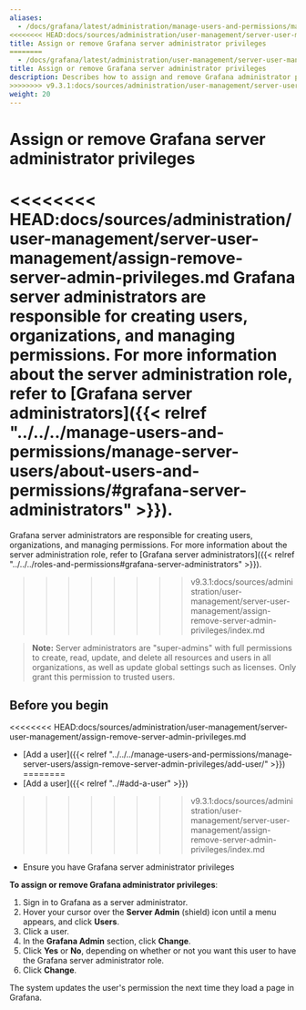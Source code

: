 ```yaml
---
aliases:
  - /docs/grafana/latest/administration/manage-users-and-permissions/manage-server-users/assign-remove-server-admin-privileges/
<<<<<<<< HEAD:docs/sources/administration/user-management/server-user-management/assign-remove-server-admin-privileges.md
title: Assign or remove Grafana server administrator privileges
========
  - /docs/grafana/latest/administration/user-management/server-user-management/assign-remove-server-admin-privileges/
title: Assign or remove Grafana server administrator privileges
description: Describes how to assign and remove Grafana administrator privileges from a server user.
>>>>>>>> v9.3.1:docs/sources/administration/user-management/server-user-management/assign-remove-server-admin-privileges/index.md
weight: 20
---
```


# Assign or remove Grafana server administrator privileges

<<<<<<<< HEAD:docs/sources/administration/user-management/server-user-management/assign-remove-server-admin-privileges.md
Grafana server administrators are responsible for creating users, organizations, and managing permissions. For more information about the server administration role, refer to [Grafana server administrators]({{< relref "../../../manage-users-and-permissions/manage-server-users/about-users-and-permissions/#grafana-server-administrators" >}}).
========
Grafana server administrators are responsible for creating users, organizations, and managing permissions. For more information about the server administration role, refer to [Grafana server administrators]({{< relref "../../../roles-and-permissions#grafana-server-administrators" >}}).
>>>>>>>> v9.3.1:docs/sources/administration/user-management/server-user-management/assign-remove-server-admin-privileges/index.md

> **Note:** Server administrators are "super-admins" with full permissions to create, read, update, and delete all resources and users in all organizations, as well as update global settings such as licenses. Only grant this permission to trusted users.

## Before you begin

<<<<<<<< HEAD:docs/sources/administration/user-management/server-user-management/assign-remove-server-admin-privileges.md
- [Add a user]({{< relref "../../../manage-users-and-permissions/manage-server-users/assign-remove-server-admin-privileges/add-user/" >}})
========
- [Add a user]({{< relref "../#add-a-user" >}})
>>>>>>>> v9.3.1:docs/sources/administration/user-management/server-user-management/assign-remove-server-admin-privileges/index.md
- Ensure you have Grafana server administrator privileges

**To assign or remove Grafana administrator privileges**:

1. Sign in to Grafana as a server administrator.
1. Hover your cursor over the **Server Admin** (shield) icon until a menu appears, and click **Users**.
1. Click a user.
1. In the **Grafana Admin** section, click **Change**.
1. Click **Yes** or **No**, depending on whether or not you want this user to have the Grafana server administrator role.
1. Click **Change**.

The system updates the user's permission the next time they load a page in Grafana.
